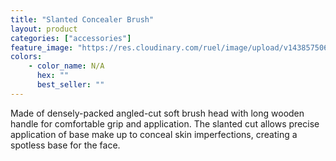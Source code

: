 ```yaml
---
title: "Slanted Concealer Brush"
layout: product
categories: ["accessories"]
feature_image: "https://res.cloudinary.com/ruel/image/upload/v1438575069/fs/slantedConcealerBrush.jpg"
colors:
    - color_name: N/A
      hex: ""
      best_seller: ""
---
```

Made of densely-packed angled-cut soft brush head with long wooden handle for comfortable grip and application.  The slanted cut allows precise application of base make up to conceal skin imperfections, creating a spotless base for the face.